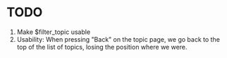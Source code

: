 # TODO

1. Make $filter_topic usable
1. Usability: When pressing "Back" on the topic page, we go back to the top of
   the list of topics, losing the position where we were.
